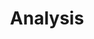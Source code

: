 ---
title: "Analysis"
permalink: /categories/analysis/
layout: category
author_profile: true
taxonomy: analysis
---